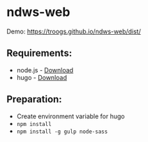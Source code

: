 # ndws-web

Demo: https://troogs.github.io/ndws-web/dist/

## Requirements:
- node.js - [Download](https://nodejs.org/en/)
- hugo - [Download](https://gohugo.io/)

## Preparation:
- Create environment variable for hugo
- `npm install`
- `npm install -g gulp node-sass`